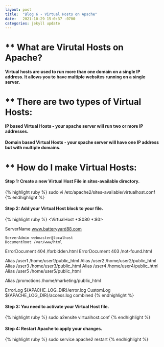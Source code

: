 ```yaml
---
layout: post
title:  "Blog 6 - Virtual Hosts on Apache"
date:   2021-10-29 15:0:37 -0700
categories: jekyll update
---
```


# ** What are Virutal Hosts on Apache?
#### Virtual hosts are used to run more than one domain on a single IP address. It allows you to have multiple websites running on a single server.

# ** There are two types of Virtual Hosts:
#### IP based Virtual Hosts - your apache server will run two or more IP addresses.
#### Domain based Virtual Hosts - your spache server will have one IP address but with multiple domains.

# ** How do I make Virtual Hosts:
#### Step 1: Create a new Virtual Host File in sites-available directory.
{% highlight ruby %}
sudo vi /etc/apache2/sites-available/virtualhost.conf
{% endhighlight %}

#### Step 2: Add your Virtual Host block to your file.
{% highlight ruby %}
<VirtualHost *:8080 *:80>

  ServerName www.batteryyard88.com 

	ServerAdmin webmaster@localhost
	DocumentRoot /var/www/html
        
  ErrorDocument 404 /forbidden.html
  ErrorDocument 403 /not-found.html

  Alias /user1 /home/user1/public_html
  Alias /user2 /home/user2/public_html
  Alias /user3 /home/user3/public_html
  Alias /user4 /home/user4/public_html
  Alias /user5 /home/user5/public_html

  Alias /promotions /home/marketing/public_html 

  ErrorLog ${APACHE_LOG_DIR}/error.log
	CustomLog ${APACHE_LOG_DIR}/access.log combined
</VirtualHost>
{% endhighlight %}

#### Step 3: You need to activate your Virtual Host file.
{% highlight ruby %}
sudo a2ensite virtualhost.conf
{% endhighlight %}

#### Step 4: Restart Apache to apply your changes.
{% highlight ruby %}
sudo service apache2 restart
{% endhighlight %}

